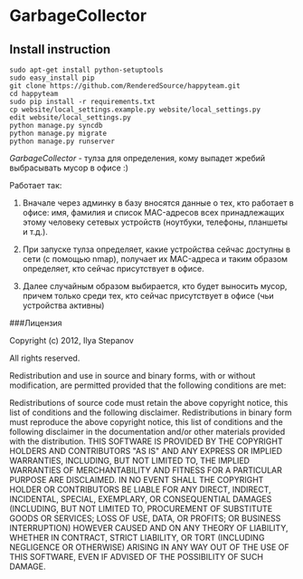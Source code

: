 # GarbageCollector



## Install instruction

    sudo apt-get install python-setuptools
    sudo easy_install pip
    git clone https://github.com/RenderedSource/happyteam.git
    cd happyteam
    sudo pip install -r requirements.txt
    cp website/local_settings.example.py website/local_settings.py
    edit website/local_settings.py
    python manage.py syncdb
    python manage.py migrate
    python manage.py runserver


*GarbageCollector* - тулза для определения, кому выпадет жребий выбрасывать мусор в офисе :)

Работает так:

1. Вначале через админку в базу вносятся данные о тех, кто работает в офисе: имя, фамилия и список MAC-адресов всех принадлежащих этому человеку сетевых устройств (ноутбуки, телефоны, планшеты и т.д.).

1. При запуске тулза определяет, какие устройства сейчас доступны в сети (с помощью nmap), получает их MAC-адреса и таким образом определяет, кто сейчас присутствует в офисе.

1. Далее случайным образом выбирается, кто будет выносить мусор, причем только среди тех, кто сейчас присутствует в офисе (чьи устройства активны)

###Лицензия

Copyright (c) 2012, Ilya Stepanov

All rights reserved.

Redistribution and use in source and binary forms, with or without modification, are permitted provided that the following conditions are met:

Redistributions of source code must retain the above copyright notice, this list of conditions and the following disclaimer.
Redistributions in binary form must reproduce the above copyright notice, this list of conditions and the following disclaimer in the documentation and/or other materials provided with the distribution.
THIS SOFTWARE IS PROVIDED BY THE COPYRIGHT HOLDERS AND CONTRIBUTORS "AS IS" AND ANY EXPRESS OR IMPLIED WARRANTIES, INCLUDING, BUT NOT LIMITED TO, THE IMPLIED WARRANTIES OF MERCHANTABILITY AND FITNESS FOR A PARTICULAR PURPOSE ARE DISCLAIMED. IN NO EVENT SHALL THE COPYRIGHT HOLDER OR CONTRIBUTORS BE LIABLE FOR ANY DIRECT, INDIRECT, INCIDENTAL, SPECIAL, EXEMPLARY, OR CONSEQUENTIAL DAMAGES (INCLUDING, BUT NOT LIMITED TO, PROCUREMENT OF SUBSTITUTE GOODS OR SERVICES; LOSS OF USE, DATA, OR PROFITS; OR BUSINESS INTERRUPTION) HOWEVER CAUSED AND ON ANY THEORY OF LIABILITY, WHETHER IN CONTRACT, STRICT LIABILITY, OR TORT (INCLUDING NEGLIGENCE OR OTHERWISE) ARISING IN ANY WAY OUT OF THE USE OF THIS SOFTWARE, EVEN IF ADVISED OF THE POSSIBILITY OF SUCH DAMAGE.
